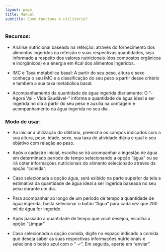 ```yaml
---
layout: page
title: Manual
subtitle: Como funciona o utilitário?
---
```


### Recursos:

-   Análise nutricional baseado na refeição: através do fornecimento dos alimentos ingeridos na refeição e suas respectivas quantidades, seja informado a respeito dos valores nutricionais (dos compostos orgânicos e inorgânicos) e a energia em Kcal dos alimentos ingeridos.

-   IMC e Taxa metabólica basal: A partir do seu peso, altura e sexo conheça o seu IMC e a classificação do seu peso a partir desse critério e também a sua taxa metabólica basal.

-   Acompanhamento da quantidade de água ingerida diariamente: O “- Agora Vai - Vida Saudável-” informa a quantidade de água ideal a ser ingerida no dia a partir do seu peso e auxilia na contagem e acompanhamento da água ingerida no seu dia.
 
### Modo de usar:
-   Ao iniciar a utilização do utilitário, preencha os campos indicados com a sua altura, peso, idade, sexo, sua taxa de atividade diária e qual o seu objetivo com relação ao peso.
 
-   Após o cadastro inicial, escolha se irá acompanhar a ingestão de água em determinado período de tempo selecionando a opção “água” ou se irá obter informações nutricionais do alimento selecionado através da opção “comida”.

-   Caso selecionada a opção água, será exibido na parte superior da tela a estimativa da quantidade de água ideal a ser ingerida baseada no seu peso durante um dia.

- Para acompanhar ao longo de um período de tempo a quantidade de água ingerida, basta selecionar o botão “Água” para cada vez que 200 ml de água for ingerido.

- Após passado a quantidade de tempo que você desejou, escolha a opção “Limpar”
 
-   Caso selecionada a opção comida, digite no espaço indicado a comida que deseja saber as suas respectivas informações nutricionais e selecione o botão azul com o “ ✓”. Em seguida, aperte em “enviar”.
